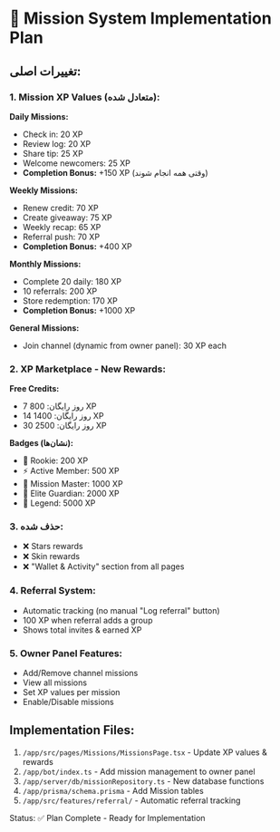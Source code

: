 # 🎯 Mission System Implementation Plan

## تغییرات اصلی:

### 1. Mission XP Values (متعادل شده):

**Daily Missions:**
- Check in: 20 XP
- Review log: 20 XP  
- Share tip: 25 XP
- Welcome newcomers: 25 XP
- **Completion Bonus:** +150 XP (وقتی همه انجام شوند)

**Weekly Missions:**
- Renew credit: 70 XP
- Create giveaway: 75 XP
- Weekly recap: 65 XP
- Referral push: 70 XP
- **Completion Bonus:** +400 XP

**Monthly Missions:**
- Complete 20 daily: 180 XP
- 10 referrals: 200 XP
- Store redemption: 170 XP
- **Completion Bonus:** +1000 XP

**General Missions:**
- Join channel (dynamic from owner panel): 30 XP each

### 2. XP Marketplace - New Rewards:

**Free Credits:**
- 7 روز رایگان: 800 XP
- 14 روز رایگان: 1400 XP  
- 30 روز رایگان: 2500 XP

**Badges (نشان‌ها):**
- 🌟 Rookie: 200 XP
- ⚡ Active Member: 500 XP
- 🎯 Mission Master: 1000 XP
- 💎 Elite Guardian: 2000 XP
- 👑 Legend: 5000 XP

### 3. حذف شده:
- ❌ Stars rewards
- ❌ Skin rewards
- ❌ "Wallet & Activity" section from all pages

### 4. Referral System:
- Automatic tracking (no manual "Log referral" button)
- 100 XP when referral adds a group
- Shows total invites & earned XP

### 5. Owner Panel Features:
- Add/Remove channel missions
- View all missions
- Set XP values per mission
- Enable/Disable missions

## Implementation Files:
1. `/app/src/pages/Missions/MissionsPage.tsx` - Update XP values & rewards
2. `/app/bot/index.ts` - Add mission management to owner panel
3. `/app/server/db/missionRepository.ts` - New database functions
4. `/app/prisma/schema.prisma` - Add Mission tables
5. `/app/src/features/referral/` - Automatic referral tracking

Status: ✅ Plan Complete - Ready for Implementation
